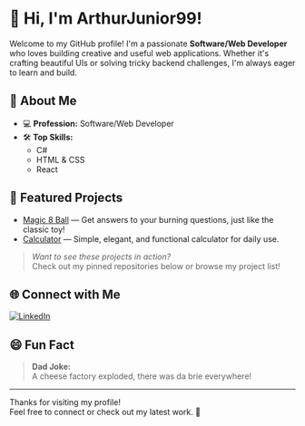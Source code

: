# 👋 Hi, I'm ArthurJunior99!

Welcome to my GitHub profile! I'm a passionate **Software/Web Developer** who loves building creative and useful web applications. Whether it's crafting beautiful UIs or solving tricky backend challenges, I'm always eager to learn and build.

## 🚀 About Me

- 💻 **Profession:** Software/Web Developer
- 🛠️ **Top Skills:**  
  - C#
  - HTML & CSS
  - React

## 🌟 Featured Projects

- [Magic 8 Ball](https://github.com/ArthurJunior99/magic-8-ball-app) — Get answers to your burning questions, just like the classic toy!
- [Calculator](https://github.com/ArthurJunior99/calculator) — Simple, elegant, and functional calculator for daily use.

> _Want to see these projects in action?_  
> Check out my pinned repositories below or browse my project list!

## 🌐 Connect with Me

[![LinkedIn](https://img.shields.io/badge/LinkedIn-blue?logo=linkedin&style=flat-square)](https://linkedin.com/in/lerato-kgatlane-9b4263190)

## 😄 Fun Fact

> **Dad Joke:**  
> A cheese factory exploded, there was da brie everywhere!

---

Thanks for visiting my profile!  
Feel free to connect or check out my latest work. 🚀
